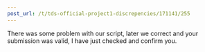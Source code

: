 ```yaml
---
post_url: /t/tds-official-project1-discrepencies/171141/255
---
```

There was some problem with our script, later we correct and your submission was valid, I have just checked and confirm you.